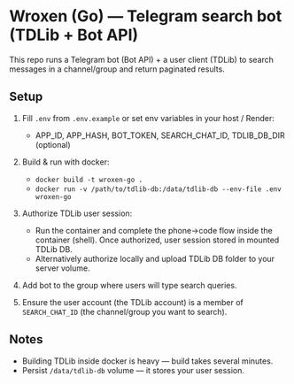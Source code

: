 # Wroxen (Go) — Telegram search bot (TDLib + Bot API)

This repo runs a Telegram bot (Bot API) + a user client (TDLib) to search messages in a channel/group and return paginated results.

## Setup
1. Fill `.env` from `.env.example` or set env variables in your host / Render:
   - APP_ID, APP_HASH, BOT_TOKEN, SEARCH_CHAT_ID, TDLIB_DB_DIR (optional)

2. Build & run with docker:
   - `docker build -t wroxen-go .`
   - `docker run -v /path/to/tdlib-db:/data/tdlib-db --env-file .env wroxen-go`

3. Authorize TDLib user session:
   - Run the container and complete the phone->code flow inside the container (shell). Once authorized, user session stored in mounted TDLib DB.
   - Alternatively authorize locally and upload TDLib DB folder to your server volume.

4. Add bot to the group where users will type search queries.
5. Ensure the user account (the TDLib account) is a member of `SEARCH_CHAT_ID` (the channel/group you want to search).

## Notes
- Building TDLib inside docker is heavy — build takes several minutes.
- Persist `/data/tdlib-db` volume — it stores your user session.
